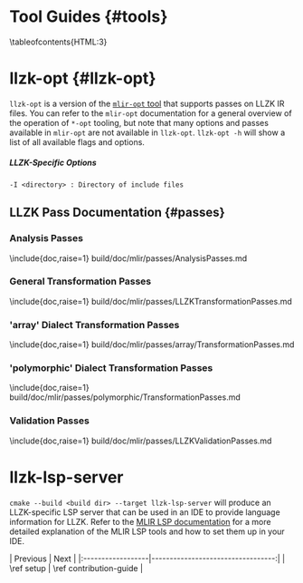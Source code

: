 # Tool Guides {#tools}

\tableofcontents{HTML:3}

# llzk-opt {#llzk-opt}

`llzk-opt` is a version of the [`mlir-opt` tool](https://mlir.llvm.org/docs/Tutorials/MlirOpt/) that supports
passes on LLZK IR files. You can refer to the `mlir-opt` documentation for a general
overview of the operation of `*-opt` tooling, but note that many options and passes
available in `mlir-opt` are not available in `llzk-opt`.
`llzk-opt -h` will show a list of all available flags and options.

##### LLZK-Specific Options
```
-I <directory> : Directory of include files
```

## LLZK Pass Documentation {#passes}

### Analysis Passes

\include{doc,raise=1} build/doc/mlir/passes/AnalysisPasses.md

### General Transformation Passes

\include{doc,raise=1} build/doc/mlir/passes/LLZKTransformationPasses.md

### 'array' Dialect Transformation Passes

\include{doc,raise=1} build/doc/mlir/passes/array/TransformationPasses.md

### 'polymorphic' Dialect Transformation Passes

\include{doc,raise=1} build/doc/mlir/passes/polymorphic/TransformationPasses.md

### Validation Passes

\include{doc,raise=1} build/doc/mlir/passes/LLZKValidationPasses.md

# llzk-lsp-server

`cmake --build <build dir> --target llzk-lsp-server` will produce an LLZK-specific
LSP server that can be used in an IDE to provide language information for LLZK.
Refer to the [MLIR LSP documentation](https://mlir.llvm.org/docs/Tools/MLIRLSP/) for
a more detailed explanation of the MLIR LSP tools and how to set them up in your IDE.

<div class="section_buttons">
| Previous          |                              Next |
|:------------------|----------------------------------:|
| \ref setup | \ref contribution-guide |
</div>
